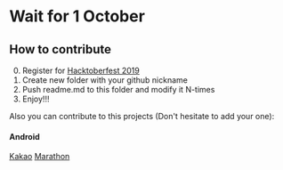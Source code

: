 # Wait for 1 October

## How to contribute

0. Register for [Hacktoberfest 2019](https://hacktoberfest.digitalocean.com)
1. Create new folder with your github nickname
2. Push readme.md to this folder and modify it N-times
3. Enjoy!!!

Also you can contribute to this projects (Don't hesitate to add your one):
#### Android
[Kakao](https://github.com/agoda-com/kakao)
[Marathon](https://github.com/malinskiy/marathon)

